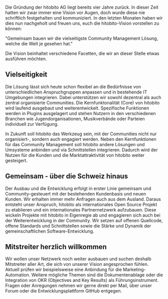 Die Gründung der hitobito AG liegt bereits vier Jahre zurück. In dieser Zeit hatten wir zwar immer eine Vision vor Augen, doch wurde diese nie schriftlich festgehalten und kommuniziert. In den letzten Monaten haben wir dies nun nachgeholt und freuen uns, euch die hitobito-Vision vorstellen zu können:

"Gemeinsam bauen wir die vielseitigste Community Management Lösung, welche die Welt je gesehen hat."

Die Vision beinhaltet verschiedene Facetten, die wir an dieser Stelle etwas ausführen möchten.

## Vielseitigkeit
Die Lösung lässt sich heute schon flexibel an die Bedürfnisse von unterschiedlichen Anspruchgruppen anpassen und in bestehende IT Umgebungen integrieren. Dabei unterstützen wir sowohl dezentral als auch zentral organisierte Communities. Die Kernfunktonalität (Core) von hitobito wird laufend ausgebaut und weiterentwickelt. Spezifische Funktionen werden in Plugins ausgelagert und stehen Nutzern in den verschiedenen Branchen wie Jugendorganisationen, Musikverbände oder Parteien individuell zur Verfügung.

In Zukunft soll hitobito das Werkzeug sein, mit der Communities nicht nur organisiert-, sondern auch engagiert werden. Neben den Kernfunktionen für das Community Management soll hitobito andere Lösungen und Umsysteme anbinden und via Schnittstellen integrieren. Dadurch wird der Nutzen für die Kunden und die Marktattraktivität von hitobito weiter gesteigert.

## Gemeinsam - über die Schweiz hinaus
Der Ausbau und die Entwicklung erfolgt in erster Linie gemeinsam und Community-gesteuert mit der bestehenden Kundenbasis und neuen Kunden. Wir erhalten immer mehr Anfragen auch aus dem Ausland. Daraus entsteht unser Anspruch, hitobito als internationales Open Source Projekt zu etablieren und ein internationales Partnernetzwerk aufzubauen. Diese wickeln Projekte mit hitobito in Eigenregie ab und engagieren sich auch bei der Weiterentwicklung in der Community. Wir setzen auf offenen Quellcode, offene Standards und Schnittstellen sowie die Stärke und Dynamik der gemeinschaftlichen Software-Entwicklung.

## Mitstreiter herzlich willkommen
Wir wollen unser Netzwerk noch weiter ausbauen und suchen deshalb Mitstreiter aller Art, die sich von unserer Vision angesprochen fühlen. Aktuell prüfen wir beispielsweise eine Anbindung für die Marketing-Automation. Weitere mögliche Themen sind die Dokumentenablage oder die Integration von OKR (Objectives and Key Results) als Führungsinstrument. Fragen oder Anregungen nehmen wir gerne direkt per Mail, über unser Forum oder die Entwicklungsplattform GitHub entgegen.
